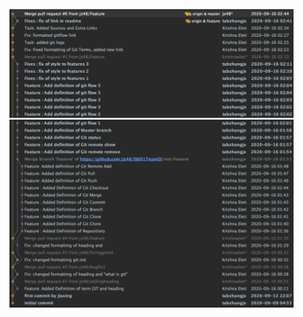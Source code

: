 <img src="https://github.com/jz48/IS601TeamDJ/raw/master/gitlog1.png">
<img src="https://github.com/jz48/IS601TeamDJ/raw/master/gitlog2.png">